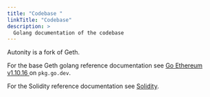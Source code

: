 ```yaml
---
title: "Codebase "
linkTitle: "Codebase"
description: >
  Golang documentation of the codebase 
---
```


Autonity is a fork of Geth.

For the base Geth golang reference documentation see [Go Ethereum v1.10.16 <i class='fas fa-external-link-alt'></i>](https://pkg.go.dev/github.com/ethereum/go-ethereum@v1.10.16) on `pkg.go.dev`.

For the Solidity reference documentation see [Solidity<i class='fas fa-external-link-alt'></i>](https://docs.soliditylang.org/en/latest/).

